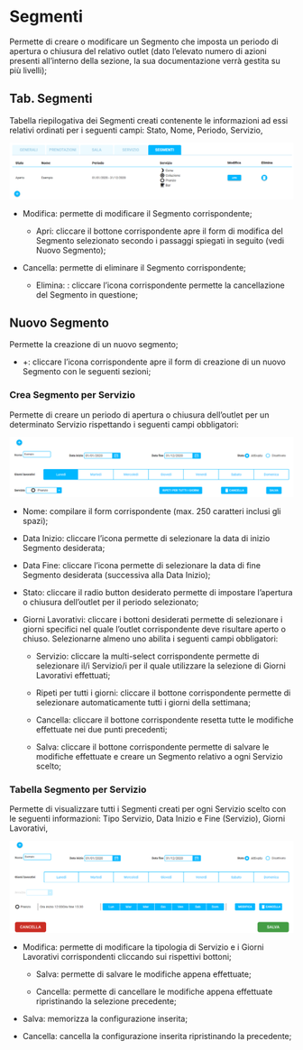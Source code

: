 # Segmenti

Permette di creare o modificare un Segmento che imposta un periodo di apertura o chiusura del relativo outlet (dato l’elevato numero di azioni presenti all’interno della sezione, la sua documentazione verrà gestita su più livelli);

## Tab. Segmenti 

Tabella riepilogativa dei Segmenti creati contenente le informazioni ad essi relativi ordinati per i seguenti campi: Stato, Nome, Periodo, Servizio,

![Tab-Segmenti](../../assets/img/imgSettings/Tab-Segmenti.png#largerMobile)

* Modifica: permette di modificare il Segmento corrispondente;
    
    * Apri: cliccare il bottone corrispondente apre il form di modifica del Segmento selezionato secondo i passaggi spiegati in seguito (vedi Nuovo Segmento);

* Cancella: permette di eliminare il Segmento corrispondente;

    * Elimina: : cliccare l’icona corrispondente permette la cancellazione del Segmento in questione;

## Nuovo Segmento

Permette la creazione di un nuovo segmento;

* +: cliccare l’icona corrispondente apre il form di creazione di un nuovo Segmento con le seguenti sezioni;

### Crea Segmento per Servizio

Permette di creare un periodo di apertura o chiusura dell’outlet per un determinato Servizio rispettando i seguenti campi obbligatori:

![Nuovo-Segmento](../../assets/img/imgSettings/Nuovo-Segmento.png#mobile)

* Nome: compilare il form corrispondente (max. 250 caratteri inclusi gli spazi);

* Data Inizio: cliccare l’icona  permette di selezionare la data di inizio Segmento desiderata;

* Data Fine: cliccare l’icona  permette di selezionare la data di fine Segmento desiderata (successiva alla Data Inizio);

* Stato: cliccare il radio button desiderato permette di impostare l’apertura o chiusura dell’outlet per il periodo selezionato;

* Giorni Lavorativi: cliccare i bottoni desiderati permette di selezionare i giorni specifici nel quale l’outlet corrispondente deve risultare aperto o chiuso. Selezionarne almeno uno abilita i seguenti campi obbligatori:

    * Servizio: cliccare la multi-select corrispondente permette di selezionare il/i Servizio/i per il quale utilizzare la selezione di Giorni Lavorativi effettuati;

    * Ripeti per tutti i giorni: cliccare il bottone corrispondente permette di selezionare automaticamente tutti i giorni della settimana;

    * Cancella: cliccare il bottone corrispondente resetta tutte le modifiche effettuate nei due punti precedenti;

    * Salva: cliccare il bottone corrispondente permette di salvare le modifiche effettuate e creare un Segmento relativo a ogni Servizio scelto;

### Tabella Segmento per Servizio

Permette di visualizzare tutti i Segmenti creati per ogni Servizio scelto con le seguenti informazioni: Tipo Servizio, Data Inizio e Fine (Servizio), Giorni Lavorativi,

![Nuovo-Segmento2](../../assets/img/imgSettings/Nuovo-Segmento2.png#nuovo-segmento2)

* Modifica: permette di modificare la tipologia di Servizio e i Giorni Lavorativi corrispondenti cliccando sui rispettivi bottoni;

    * Salva: permette di salvare le modifiche appena effettuate;

    * Cancella: permette di cancellare le modifiche appena effettuate ripristinando la selezione precedente;

* Salva: memorizza la configurazione inserita;

* Cancella: cancella la configurazione inserita ripristinando la precedente;
